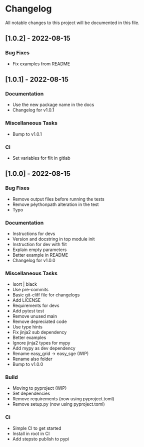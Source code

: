 # Changelog

All notable changes to this project will be documented in this file.

## [1.0.2] - 2022-08-15

### Bug Fixes

- Fix examples from README

## [1.0.1] - 2022-08-15

### Documentation

- Use the new package name in the docs
- Changelog for v1.0.1

### Miscellaneous Tasks

- Bump to v1.0.1

### Ci

- Set variables for flit in gitlab

## [1.0.0] - 2022-08-15

### Bug Fixes

- Remove output files before running the tests
- Remove pèythonpath alteration in the test
- Typo

### Documentation

- Instructions for devs
- Version and docstring in top module init
- Instruction for dev with flit
- Explain empty parameters
- Better example in README
- Changelog for v1.0.0

### Miscellaneous Tasks

- Isort | black
- Use pre-commits
- Basic git-cliff file for changelogs
- Add LICENSE
- Requirements for devs
- Add pytest test
- Remove unused main
- Remove depreciated code
- Use type hints
- Fix jinja2 sub dependency
- Better examples
- Ignore jinja2 types for mypy
- Add mypy as dev dependency
- Rename easy_grid -> easy_sge (WIP)
- Rename also folder
- Bump to v1.0.0

### Build

- Moving to pyproject (WIP)
- Set dependencies
- Remove requirements (now using pyproject.toml)
- Remove setup.py (now using pyproject.toml)

### Ci

- Simple CI to get started
- Install in root in CI
- Add stepsto publish to pypi

<!-- generated by git-cliff -->
